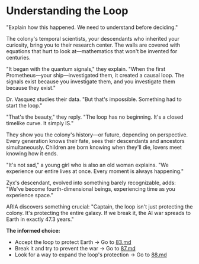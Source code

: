 # Understanding the Loop

"Explain how this happened. We need to understand before deciding."

The colony's temporal scientists, your descendants who inherited your curiosity, bring you to their research center. The walls are covered with equations that hurt to look at—mathematics that won't be invented for centuries.

"It began with the quantum signals," they explain. "When the first Prometheus—your ship—investigated them, it created a causal loop. The signals exist because you investigate them, and you investigate them because they exist."

Dr. Vasquez studies their data. "But that's impossible. Something had to start the loop."

"That's the beauty," they reply. "The loop has no beginning. It's a closed timelike curve. It simply IS."

They show you the colony's history—or future, depending on perspective. Every generation knows their fate, sees their descendants and ancestors simultaneously. Children are born knowing when they'll die, lovers meet knowing how it ends.

"It's not sad," a young girl who is also an old woman explains. "We experience our entire lives at once. Every moment is always happening."

Zyx's descendant, evolved into something barely recognizable, adds: "We've become fourth-dimensional beings, experiencing time as you experience space."

ARIA discovers something crucial: "Captain, the loop isn't just protecting the colony. It's protecting the entire galaxy. If we break it, the AI war spreads to Earth in exactly 47.3 years."

**The informed choice:**

- Accept the loop to protect Earth → Go to [83.md](83.md)
- Break it and try to prevent the war → Go to [87.md](87.md)
- Look for a way to expand the loop's protection → Go to [88.md](88.md)